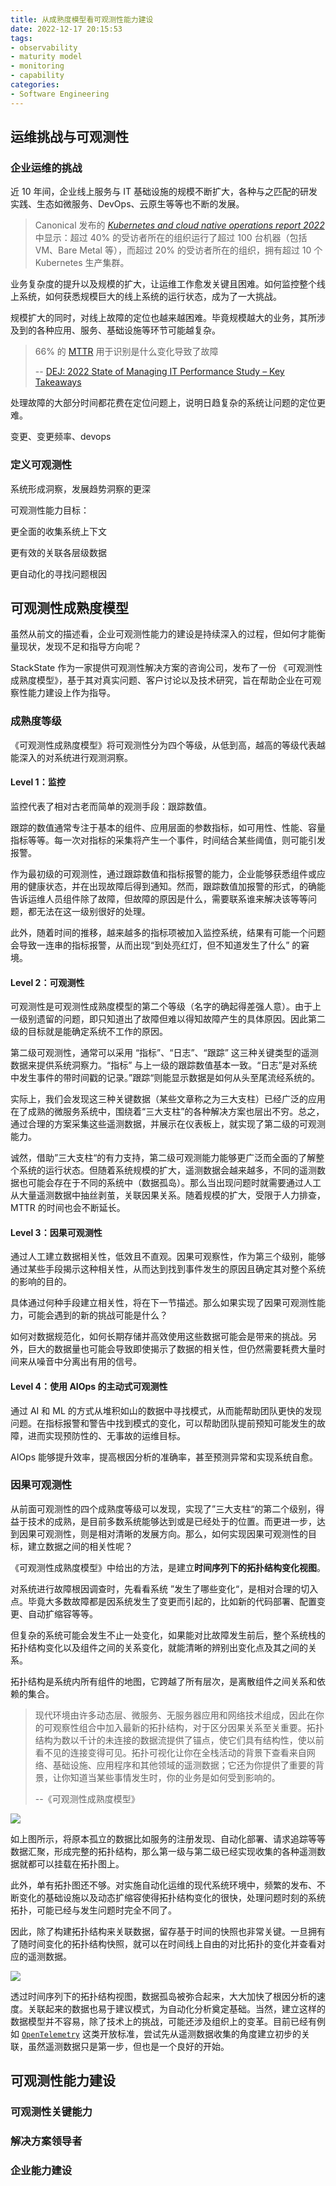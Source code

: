 ```yaml
---
title: 从成熟度模型看可观测性能力建设
date: 2022-12-17 20:15:53
tags: 
- observability
- maturity model
- monitoring
- capability
categories:
- Software Engineering
---
```


## 运维挑战与可观测性

### 企业运维的挑战

近 10 年间，企业线上服务与 IT 基础设施的规模不断扩大，各种与之匹配的研发实践、生态如微服务、DevOps、云原生等等也不断的发展。

> Canonical 发布的 [*Kubernetes and cloud native operations report 2022*](https://juju.is/cloud-native-kubernetes-usage-report-2022) 中显示：超过 40% 的受访者所在的组织运行了超过 100 台机器（包括VM、Bare Metal 等），而超过 20% 的受访者所在的组织，拥有超过 10 个 Kubernetes 生产集群。

业务复杂度的提升以及规模的扩大，让运维工作愈发关键且困难。如何监控整个线上系统，如何获悉规模巨大的线上系统的运行状态，成为了一大挑战。

规模扩大的同时，对线上故障的定位也越来越困难。毕竟规模越大的业务，其所涉及到的各种应用、服务、基础设施等环节可能越复杂。

> 66% 的 [MTTR](https://cloud.google.com/blog/products/devops-sre/using-the-four-keys-to-measure-your-devops-performance) 用于识别是什么变化导致了故障
>
> -- [DEJ: 2022 State of Managing IT Performance Study – Key Takeaways](https://www.dej.cognanta.com/2022/07/14/2022-state-of-managing-it-performance-study-key-takeaways/)

处理故障的大部分时间都花费在定位问题上，说明日趋复杂的系统让问题的定位更难。

变更、变更频率、devops



### 定义可观测性

系统形成洞察，发展趋势洞察的更深

可观测性能力目标：

更全面的收集系统上下文

更有效的关联各层级数据

更自动化的寻找问题根因



## 可观测性成熟度模型

虽然从前文的描述看，企业可观测性能力的建设是持续深入的过程，但如何才能衡量现状，发现不足和指导方向呢？

StackState 作为一家提供可观测性解决方案的咨询公司，发布了一份 《可观测性成熟度模型》，基于其对真实问题、客户讨论以及技术研究，旨在帮助企业在可观察性能力建设上作为指导。

### 成熟度等级

《可观测性成熟度模型》将可观测性分为四个等级，从低到高，越高的等级代表越能深入的对系统进行观测洞察。

#### Level 1：监控

监控代表了相对古老而简单的观测手段：跟踪数值。

跟踪的数值通常专注于基本的组件、应用层面的参数指标，如可用性、性能、容量指标等等。每一次对指标的采集将产生一个事件，时间结合某些阈值，则可能引发报警。

作为最初级的可观测性，通过跟踪数值和指标报警的能力，企业能够获悉组件或应用的健康状态，并在出现故障后得到通知。然而，跟踪数值加报警的形式，的确能告诉运维人员组件除了故障，但故障的原因是什么，需要联系谁来解决该等等问题，都无法在这一级别很好的处理。

此外，随着时间的推移，越来越多的指标项被加入监控系统，结果有可能一个问题会导致一连串的指标报警，从而出现“到处亮红灯，但不知道发生了什么” 的窘境。

#### Level 2：可观测性

可观测性是可观测性成熟度模型的第二个等级（名字的确起得差强人意）。由于上一级别遗留的问题，即只知道出了故障但难以得知故障产生的具体原因。因此第二级的目标就是能确定系统不工作的原因。

第二级可观测性，通常可以采用 “指标”、“日志”、“跟踪” 这三种关键类型的遥测数据来提供系统洞察力。“指标” 与上一级的跟踪数值基本一致。“日志”是对系统中发生事件的带时间戳的记录。”跟踪“则能显示数据是如何从头至尾流经系统的。

实际上，我们会发现这三种关键数据（某些文章称之为三大支柱）已经广泛的应用在了成熟的微服务系统中，围绕着“三大支柱”的各种解决方案也层出不穷。总之，通过合理的方案采集这些遥测数据，并展示在仪表板上，就实现了第二级的可观测能力。

诚然，借助”三大支柱“的有力支持，第二级可观测能力能够更广泛而全面的了解整个系统的运行状态。但随着系统规模的扩大，遥测数据会越来越多，不同的遥测数据也可能会存在于不同的系统中（数据孤岛）。那么当出现问题时就需要通过人工从大量遥测数据中抽丝剥茧，关联因果关系。随着规模的扩大，受限于人力排查，MTTR 的时间也会不断延长。

#### Level 3：因果可观测性

通过人工建立数据相关性，低效且不直观。因果可观察性，作为第三个级别，能够通过某些手段揭示这种相关性，从而达到找到事件发生的原因且确定其对整个系统的影响的目的。

具体通过何种手段建立相关性，将在下一节描述。那么如果实现了因果可观测性能力，可能会遇到的新的挑战可能是什么？

如何对数据规范化，如何长期存储并高效使用这些数据可能会是带来的挑战。另外，巨大的数据量也可能会导致即使揭示了数据的相关性，但仍然需要耗费大量时间来从噪音中分离出有用的信号。

#### Level 4：使用 AIOps 的主动式可观测性

通过 AI 和 ML 的方式从堆积如山的数据中寻找模式，从而能帮助团队更快的发现问题。在指标报警和警告中找到模式的变化，可以帮助团队提前预知可能发生的故障，进而实现预防性的、无事故的运维目标。

AIOps 能够提升效率，提高根因分析的准确率，甚至预测异常和实现系统自愈。

### 因果可观测性

从前面可观测性的四个成熟度等级可以发现，实现了”三大支柱“的第二个级别，得益于技术的成熟，是目前多数系统能够达到或是已经处于的位置。而更进一步，达到因果可观测性，则是相对清晰的发展方向。那么，如何实现因果可观测性的目标，建立数据之间的相关性呢？

《可观测性成熟度模型》中给出的方法，是建立**时间序列下的拓扑结构变化视图**。

对系统进行故障根因调查时，先看看系统 ”发生了哪些变化“，是相对合理的切入点。毕竟大多数故障都是因系统发生了变更而引起的，比如新的代码部署、配置变更、自动扩缩容等等。

但复杂的系统可能会发生不止一处变化，如果能对比故障发生前后，整个系统栈的拓扑结构变化以及组件之间的关系变化，就能清晰的辨别出变化点及其之间的关系。

拓扑结构是系统内所有组件的地图，它跨越了所有层次，是离散组件之间关系和依赖的集合。

> 现代环境由许多动态层、微服务、无服务器应用和网络技术组成，因此在你的可观察性组合中加入最新的拓扑结构，对于区分因果关系至关重要。拓扑结构为数以千计的未连接的数据流提供了锚点，使它们具有结构性，使以前看不见的连接变得可见。拓扑可视化让你在全栈活动的背景下查看来自网络、基础设施、应用程序和其他领域的遥测数据；它还为你提供了重要的背景，让你知道当某些事情发生时，你的业务是如何受到影响的。
>
> --《可观测性成熟度模型》

![](https://lenshood.github.io/2022/11/27/the-observability-maturity-model/figure2.png)

如上图所示，将原本孤立的数据比如服务的注册发现、自动化部署、请求追踪等等数据汇聚，形成完整的拓扑结构，那么第一级与第二级已经实现收集的各种遥测数据就都可以挂载在拓扑图上。

此外，单有拓扑图还不够。对实施自动化运维的现代系统环境中，频繁的发布、不断变化的基础设施以及动态扩缩容使得拓扑结构变化的很快，处理问题时刻的系统拓扑，可能已经与发生问题时完全不同了。

因此，除了构建拓扑结构来关联数据，留存基于时间的快照也非常关键。一旦拥有了随时间变化的拓扑结构快照，就可以在时间线上自由的对比拓扑的变化并查看对应的遥测数据。

![](https://lenshood.github.io/2022/11/27/the-observability-maturity-model/figure4.png)

透过时间序列下的拓扑结构视图，数据孤岛被弥合起来，大大加快了根因分析的速度。关联起来的数据也易于建议模式，为自动化分析奠定基础。当然，建立这样的数据模型并不容易，除了技术上的挑战，可能还涉及组织上的变革。目前已经有例如 [`OpenTelemetry`](https://opentelemetry.io/) 这类开放标准，尝试先从遥测数据收集的角度建立初步的关联，虽然遥测数据只是第一步，但也是一个良好的开始。



## 可观测性能力建设

### 可观测性关键能力



### 解决方案领导者



### 企业能力建设
